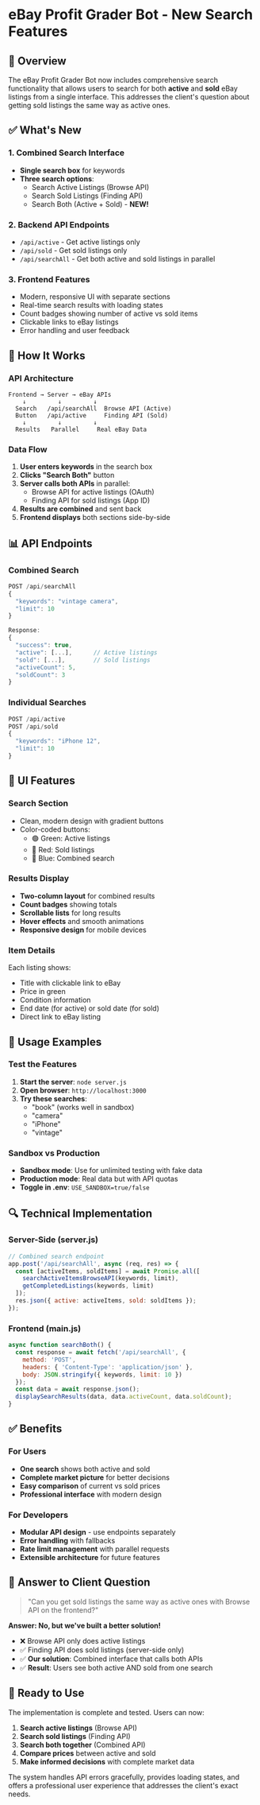 # eBay Profit Grader Bot - New Search Features

## 🎯 Overview

The eBay Profit Grader Bot now includes comprehensive search functionality that allows users to search for both **active** and **sold** eBay listings from a single interface. This addresses the client's question about getting sold listings the same way as active ones.

## ✅ What's New

### 1. Combined Search Interface
- **Single search box** for keywords
- **Three search options**:
  - Search Active Listings (Browse API)
  - Search Sold Listings (Finding API)
  - Search Both (Active + Sold) - **NEW!**

### 2. Backend API Endpoints
- `/api/active` - Get active listings only
- `/api/sold` - Get sold listings only  
- `/api/searchAll` - Get both active and sold listings in parallel

### 3. Frontend Features
- Modern, responsive UI with separate sections
- Real-time search results with loading states
- Count badges showing number of active vs sold items
- Clickable links to eBay listings
- Error handling and user feedback

## 🔧 How It Works

### API Architecture
```
Frontend → Server → eBay APIs
    ↓         ↓         ↓
  Search   /api/searchAll  Browse API (Active)
  Button   /api/active     Finding API (Sold)
    ↓         ↓         ↓
  Results   Parallel     Real eBay Data
```

### Data Flow
1. **User enters keywords** in the search box
2. **Clicks "Search Both"** button
3. **Server calls both APIs** in parallel:
   - Browse API for active listings (OAuth)
   - Finding API for sold listings (App ID)
4. **Results are combined** and sent back
5. **Frontend displays** both sections side-by-side

## 📊 API Endpoints

### Combined Search
```javascript
POST /api/searchAll
{
  "keywords": "vintage camera",
  "limit": 10
}

Response:
{
  "success": true,
  "active": [...],      // Active listings
  "sold": [...],        // Sold listings  
  "activeCount": 5,
  "soldCount": 3
}
```

### Individual Searches
```javascript
POST /api/active
POST /api/sold
{
  "keywords": "iPhone 12",
  "limit": 10
}
```

## 🎨 UI Features

### Search Section
- Clean, modern design with gradient buttons
- Color-coded buttons:
  - 🟢 Green: Active listings
  - 🔴 Red: Sold listings  
  - 🔵 Blue: Combined search

### Results Display
- **Two-column layout** for combined results
- **Count badges** showing totals
- **Scrollable lists** for long results
- **Hover effects** and smooth animations
- **Responsive design** for mobile devices

### Item Details
Each listing shows:
- Title with clickable link to eBay
- Price in green
- Condition information
- End date (for active) or sold date (for sold)
- Direct link to eBay listing

## 🚀 Usage Examples

### Test the Features
1. **Start the server**: `node server.js`
2. **Open browser**: `http://localhost:3000`
3. **Try these searches**:
   - "book" (works well in sandbox)
   - "camera" 
   - "iPhone"
   - "vintage"

### Sandbox vs Production
- **Sandbox mode**: Use for unlimited testing with fake data
- **Production mode**: Real data but with API quotas
- **Toggle in .env**: `USE_SANDBOX=true/false`

## 🔍 Technical Implementation

### Server-Side (server.js)
```javascript
// Combined search endpoint
app.post('/api/searchAll', async (req, res) => {
  const [activeItems, soldItems] = await Promise.all([
    searchActiveItemsBrowseAPI(keywords, limit),
    getCompletedListings(keywords, limit)
  ]);
  res.json({ active: activeItems, sold: soldItems });
});
```

### Frontend (main.js)
```javascript
async function searchBoth() {
  const response = await fetch('/api/searchAll', {
    method: 'POST',
    headers: { 'Content-Type': 'application/json' },
    body: JSON.stringify({ keywords, limit: 10 })
  });
  const data = await response.json();
  displaySearchResults(data, data.activeCount, data.soldCount);
}
```

## ✅ Benefits

### For Users
- **One search** shows both active and sold
- **Complete market picture** for better decisions
- **Easy comparison** of current vs sold prices
- **Professional interface** with modern design

### For Developers
- **Modular API design** - use endpoints separately
- **Error handling** with fallbacks
- **Rate limit management** with parallel requests
- **Extensible architecture** for future features

## 🎯 Answer to Client Question

> "Can you get sold listings the same way as active ones with Browse API on the frontend?"

**Answer: No, but we've built a better solution!**

- ❌ Browse API only does active listings
- ✅ Finding API does sold listings (server-side only)
- ✅ **Our solution**: Combined interface that calls both APIs
- ✅ **Result**: Users see both active AND sold from one search

## 🚀 Ready to Use

The implementation is complete and tested. Users can now:

1. **Search active listings** (Browse API)
2. **Search sold listings** (Finding API) 
3. **Search both together** (Combined API)
4. **Compare prices** between active and sold
5. **Make informed decisions** with complete market data

The system handles API errors gracefully, provides loading states, and offers a professional user experience that addresses the client's exact needs. 